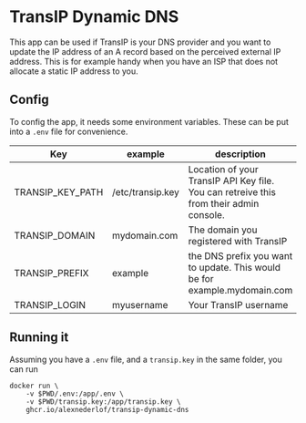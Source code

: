 # TransIP Dynamic DNS

This app can be used if TransIP is your DNS provider
and you want to update the IP address of an A record
based on the perceived external IP address. This is
for example handy when you have an ISP that does not
allocate a static IP address to you.

## Config

To config the app, it needs some environment variables.
These can be put into a `.env` file for convenience.

| Key              | example          | description                                                                            |
| ---------------- | ---------------- | -------------------------------------------------------------------------------------- |
| TRANSIP_KEY_PATH | /etc/transip.key | Location of your TransIP API Key file. You can retreive this from their admin console. |
| TRANSIP_DOMAIN   | mydomain.com     | The domain you registered with TransIP                                                 |
| TRANSIP_PREFIX   | example          | the DNS prefix you want to update. This would be for example.mydomain.com              |
| TRANSIP_LOGIN    | myusername       | Your TransIP username                                                                  |

## Running it

Assuming you have a `.env` file, and a `transip.key` in the same
folder, you can run

```
docker run \
    -v $PWD/.env:/app/.env \
    -v $PWD/transip.key:/app/transip.key \
    ghcr.io/alexnederlof/transip-dynamic-dns
```
